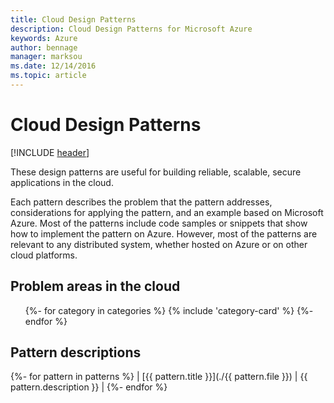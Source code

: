 ```yaml
---
title: Cloud Design Patterns
description: Cloud Design Patterns for Microsoft Azure
keywords: Azure
author: bennage
manager: marksou
ms.date: 12/14/2016
ms.topic: article
---
```


# Cloud Design Patterns

[!INCLUDE [header](./_includes/header.md)]

These design patterns are useful for building reliable, scalable, secure applications in the cloud.

Each pattern describes the problem that the pattern addresses, considerations for applying the pattern, and an example based on Microsoft Azure. Most of the patterns include code samples or snippets that show how to implement the pattern on Azure. However, most of the patterns are relevant to any distributed system, whether hosted on Azure or on other cloud platforms.

## Problem areas in the cloud

<ul id="categories" class="cardsFTitle panel">
{%- for category in categories %}
    {% include 'category-card' %}
{%- endfor %}
</ul>

## Pattern descriptions
{%- for pattern in patterns %}
| [{{ pattern.title }}](./{{ pattern.file }}) | {{ pattern.description }} |
{%- endfor %}